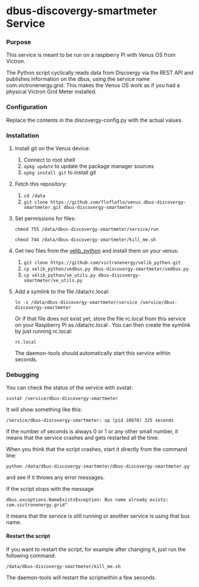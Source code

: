 # dbus-discovergy-smartmeter Service

### Purpose

This service is meant to be run on a raspberry Pi with Venus OS from Victron.

The Python script cyclically reads data from Discoergy via the REST API and publishes information on the dbus, using the service name com.victronenergy.grid. This makes the Venus OS work as if you had a physical Victron Grid Meter installed.

### Configuration

Replace the contents in the discovergy-config.py with the actual values.

### Installation

1. Install git on the Venus device:

   1. Connect to root shell    
   2. `opkg update` to update the package manager sources
   3. `opkg install git` to install git

2. Fetch this repository:

   1. `cd /data`
   2. `git clone https://github.com/flofloflo/venus.dbus-discovergy-smartmeter.git dbus-discovergy-smartmeter`

3. Set permissions for files:

   `chmod 755 /data/dbus-discovergy-smartmeter/service/run`

   `chmod 744 /data/dbus-discovergy-smartmeter/kill_me.sh`

4. Get two files from the [velib_python](https://github.com/victronenergy/velib_python) and install them on your venus:

   1. `git clone https://github.com/victronenergy/velib_python.git`
   2. `cp velib_python/vedbus.py dbus-discovergy-smartmeter/vedbus.py`
   3. `cp velib_python/ve_utils.py dbus-discovergy-smartmeter/ve_utils.py`

4. Add a symlink to the file /data/rc.local:

   `ln -s /data/dbus-discovergy-smartmeter/service /service/dbus-discovergy-smartmeter`

   Or if that file does not exist yet, store the file rc.local from this service on your Raspberry Pi as /data/rc.local .
   You can then create the symlink by just running rc.local:
  
   `rc.local`

   The daemon-tools should automatically start this service within seconds.

### Debugging

You can check the status of the service with svstat:

`svstat /service/dbus-discovergy-smartmeter`

It will show something like this:

`/service/dbus-discovergy-smartmeter: up (pid 10078) 325 seconds`

If the number of seconds is always 0 or 1 or any other small number, it means that the service crashes and gets restarted all the time.

When you think that the script crashes, start it directly from the command line:

`python /data/dbus-discovergy-smartmeter/dbus-discovergy-smartmeter.py`

and see if it throws any error messages.

If the script stops with the message

`dbus.exceptions.NameExistsException: Bus name already exists: com.victronenergy.grid"`

it means that the service is still running or another service is using that bus name.

#### Restart the script

If you want to restart the script, for example after changing it, just run the following command:

`/data/dbus-discovergy-smartmeter/kill_me.sh`

The daemon-tools will restart the scriptwithin a few seconds.

